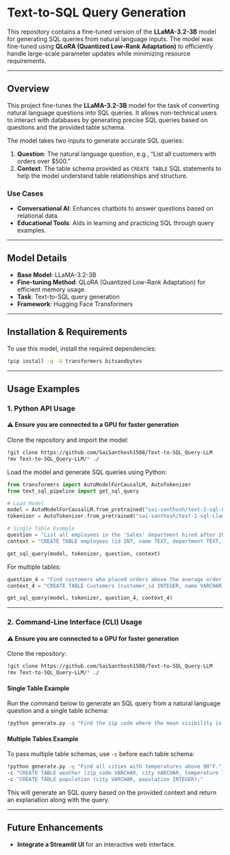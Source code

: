 # Text-to-SQL Query Generation

This repository contains a fine-tuned version of the **LLaMA-3.2-3B** model for generating SQL queries from natural language inputs. The model was fine-tuned using **QLoRA (Quantized Low-Rank Adaptation)** to efficiently handle large-scale parameter updates while minimizing resource requirements.

---
## Overview
This project fine-tunes the **LLaMA-3.2-3B** model for the task of converting natural language questions into SQL queries. It allows non-technical users to interact with databases by generating precise SQL queries based on questions and the provided table schema.

The model takes two inputs to generate accurate SQL queries:

1. **Question**: The natural language question, e.g., “List all customers with orders over $500.”  
2. **Context**: The table schema provided as `CREATE TABLE` SQL statements to help the model understand table relationships and structure.

### Use Cases
- **Conversational AI**: Enhances chatbots to answer questions based on relational data.
- **Educational Tools**: Aids in learning and practicing SQL through query examples.

---
## Model Details
- **Base Model**: LLaMA-3.2-3B  
- **Fine-tuning Method**: QLoRA (Quantized Low-Rank Adaptation) for efficient memory usage.  
- **Task**: Text-to-SQL query generation  
- **Framework**: Hugging Face Transformers  

---
## Installation & Requirements

To use this model, install the required dependencies:

```bash
!pip install -q -U transformers bitsandbytes
```

---
## Usage Examples
### **1. Python API Usage**
#### ⚠️ Ensure you are connected to a GPU for faster generation
Clone the repository and import the model:

```bash
!git clone https://github.com/SaiSanthosh1508/Text-to-SQL_Query-LLM
!mv Text-to-SQL_Query-LLM/* ./
```

Load the model and generate SQL queries using Python:

```python
from transformers import AutoModelForCausalLM, AutoTokenizer
from text_sql_pipeline import get_sql_query

# Load Model
model = AutoModelForCausalLM.from_pretrained("sai-santhosh/text-2-sql-Llama-3.2-3B", load_in_4bit=True)
tokenizer = AutoTokenizer.from_pretrained("sai-santhosh/text-2-sql-Llama-3.2-3B")

# Single Table Example
question = "List all employees in the 'Sales' department hired after 2020."
context = "CREATE TABLE employees (id INT, name TEXT, department TEXT, hire_date DATE);"

get_sql_query(model, tokenizer, question, context)
```

For multiple tables:

```python
question_4 = "Find customers who placed orders above the average order amount."
context_4 = "CREATE TABLE Customers (customer_id INTEGER, name VARCHAR); CREATE TABLE Orders (order_id INTEGER, customer_id INTEGER, amount INTEGER);"

get_sql_query(model, tokenizer, question_4, context_4)
```

---
### **2. Command-Line Interface (CLI) Usage**

#### ⚠️ Ensure you are connected to a GPU for faster generation

Clone the repository:

```bash
!git clone https://github.com/SaiSanthosh1508/Text-to-SQL_Query-LLM
!mv Text-to-SQL_Query-LLM/* ./
```

#### **Single Table Example**
Run the command below to generate an SQL query from a natural language question and a single table schema:

```bash
!python generate.py -q "Find the zip code where the mean visibility is lower than 10." -c "CREATE TABLE weather (zip_code VARCHAR, mean_visibility_miles INTEGER);"
```

#### **Multiple Tables Example**
To pass multiple table schemas, use `-c` before each table schema:

```bash
!python generate.py -q "Find all cities with temperatures above 90°F." \
-c "CREATE TABLE weather (zip_code VARCHAR, city VARCHAR, temperature INTEGER);" \
-c "CREATE TABLE population (city VARCHAR, population INTEGER);"
```

This will generate an SQL query based on the provided context and return an explanation along with the query.

---
## Future Enhancements
- **Integrate a Streamlit UI** for an interactive web interface.
